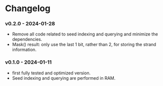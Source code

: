 # Changelog

### v0.2.0 - 2024-01-28

- Remove all code related to seed indexing and querying and minimize the dependencies.
- Mask() result: only use the last 1 bit, rather than 2, for storing the strand information.

### v0.1.0 - 2024-01-11

- first fully tested and optimized version.
- Seed indexing and querying are performed in RAM.
